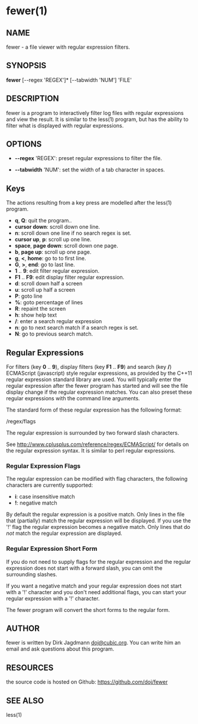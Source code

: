 fewer(1)
========

NAME
----
fewer - a file viewer with regular expression filters.

SYNOPSIS
--------
**fewer** [--regex 'REGEX']* [--tabwidth 'NUM'] 'FILE'

DESCRIPTION
-----------
fewer is a program to interactively filter log files with regular expressions and view the result.
It is similar to the less(1) program, but has the ability to filter what is displayed with regular expressions.

OPTIONS
-------
* **--regex** 'REGEX':
  preset regular expressions to filter the file.

* **--tabwidth** 'NUM':
  set the width of a tab character in spaces.

Keys
----
The actions resulting from a key press are modelled after the less(1) program.

* **q**, **Q**:
  quit the program..
* **cursor down**:
  scroll down one line.
* **n**:
  scroll down one line if no search regex is set.
* **cursor up**, **p**:
  scroll up one line.
* **space**, **page down**:
  scroll down one page.
* **b**, **page up**:
  scroll up one page.
* **g**, **<**, **home**:
  go to to first line.
* **G**, **>**, **end**:
  go to last line.
* **1** .. **9**:
  edit filter regular expression.
* **F1** .. **F9**:
  edit display filter regular expression.
* **d**:
  scroll down half a screen
* **u**:
  scroll up half a screen
* **P**:
  goto line
* **%**:
  goto percentage of lines
* **R**:
  repaint the screen
* **h**:
  show help text
* **/**:
  enter a search regular expression
* **n**:
  go to next search match if a search regex is set.
* **N**:
  go to previous search match.

Regular Expressions
-------------------
For filters (key **0** .. **9**), display filters (key **F1**
.. **F9**) and search (key **/**) ECMAScript (javascript) style
regular expressions, as provided by the C++11 regular expression
standard library are used. You will typically enter the regular
expression after the fewer program has started and will see the file
display change if the regular expression matches. You can also preset
these regular expressions with the command line arguments.

The standard form of these regular expression has the following format:

/regex/flags

The regular expression is surrounded by two forward slash characters.

See <http://www.cplusplus.com/reference/regex/ECMAScript/> for details
on the regular expression syntax. It is similar to perl regular
expressions.

### Regular Expression Flags
The regular expression can be modified with flag characters, the
following characters are currently supported:

* **i**:
  case insensitive match
* **!**:
  negative match

By default the regular expression is a positive match. Only lines in
the file that (partially) match the regular expression will be
displayed. If you use the '!' flag the regular expression becomes a
negative match. Only lines that do *not* match the regular expression
are displayed.

### Regular Expression Short Form
If you do not need to supply flags for the regular expression and the
regular expression does not start with a forward slash, you can omit
the surrounding slashes.

If you want a negative match and your regular expression does not
start with a '!' character and you don't need additional flags, you
can start your regular expression with a '!' character.

The fewer program will convert the short forms to the regular form.

AUTHOR
------
fewer is written by Dirk Jagdmann <doj@cubic.org>. You can write him
an email and ask questions about this program.

RESOURCES
---------
the source code is hosted on Github: <https://github.com/doj/fewer>

SEE ALSO
--------
less(1)
